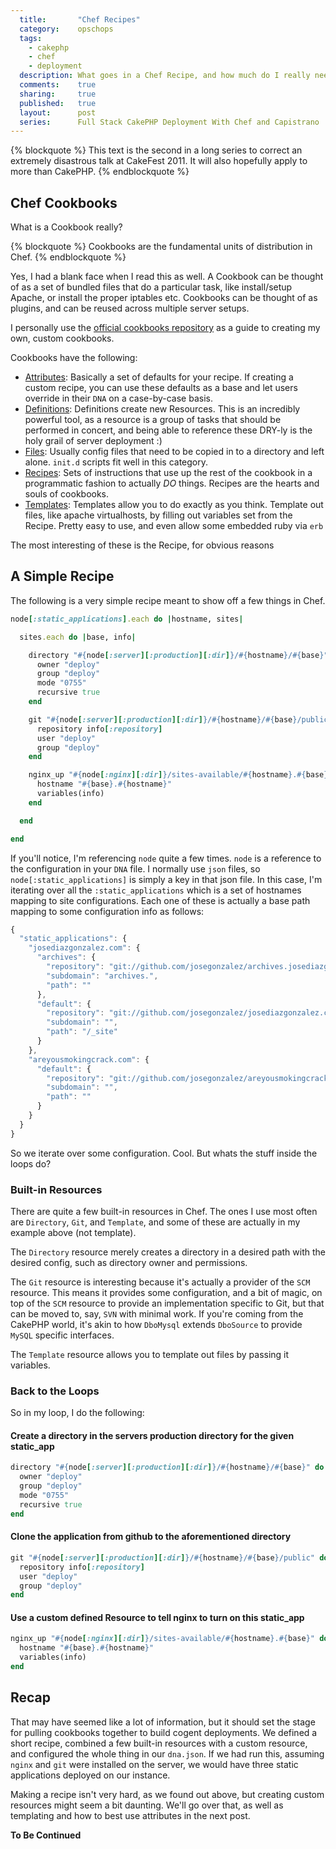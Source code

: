 ```yaml
---
  title:       "Chef Recipes"
  category:    opschops
  tags:
    - cakephp
    - chef
    - deployment
  description: What goes in a Chef Recipe, and how much do I really need to know about resources?
  comments:    true
  sharing:     true
  published:   true
  layout:      post
  series:      Full Stack CakePHP Deployment With Chef and Capistrano
---
```


{% blockquote %}
This text is the second in a long series to correct an extremely disastrous talk at CakeFest 2011. It will also hopefully apply to more than CakePHP.
{% endblockquote %}

## Chef Cookbooks

What is a Cookbook really?

{% blockquote %}
Cookbooks are the fundamental units of distribution in Chef.
{% endblockquote %}

Yes, I had a blank face when I read this as well. A Cookbook can be thought of as a set of bundled files that do a particular task, like install/setup Apache, or install the proper iptables etc. Cookbooks can be thought of as plugins, and can be reused across multiple server setups.

I personally use the [official cookbooks repository](http://community.opscode.com/cookbooks) as a guide to creating my own, custom cookbooks.

Cookbooks have the following:

* [Attributes](http://wiki.opscode.com/display/chef/Attributes): Basically a set of defaults for your recipe. If creating a custom recipe, you can use these defaults as a base and let users override in their `DNA` on a case-by-case basis.
* [Definitions](http://wiki.opscode.com/display/chef/Definitions): Definitions create new Resources. This is an incredibly powerful tool, as a resource is a group of tasks that should be performed in concert, and being able to reference these DRY-ly is the holy grail of server deployment :)
* [Files](http://wiki.opscode.com/display/chef/File+Distribution): Usually config files that need to be copied in to a directory and left alone. `init.d` scripts fit well in this category.
* [Recipes](http://wiki.opscode.com/display/chef/Recipes): Sets of instructions that use up the rest of the cookbook in a programmatic fashion to actually *DO* things. Recipes are the hearts and souls of cookbooks.
* [Templates](http://wiki.opscode.com/display/chef/Templates): Templates allow you to do exactly as you think. Template out files, like apache virtualhosts, by filling out variables set from the Recipe. Pretty easy to use, and even allow some embedded ruby via `erb`

The most interesting of these is the Recipe, for obvious reasons

## A Simple Recipe

The following is a very simple recipe meant to show off a few things in Chef.

```ruby
node[:static_applications].each do |hostname, sites|

  sites.each do |base, info|

    directory "#{node[:server][:production][:dir]}/#{hostname}/#{base}" do
      owner "deploy"
      group "deploy"
      mode "0755"
      recursive true
    end

    git "#{node[:server][:production][:dir]}/#{hostname}/#{base}/public" do
      repository info[:repository]
      user "deploy"
      group "deploy"
    end

    nginx_up "#{node[:nginx][:dir]}/sites-available/#{hostname}.#{base}" do
      hostname "#{base}.#{hostname}"
      variables(info)
    end

  end

end
```

If you'll notice, I'm referencing `node` quite a few times. `node` is a reference to the configuration in your `DNA` file. I normally use `json` files, so `node[:static_applications]` is simply a key in that json file. In this case, I'm iterating over all the `:static_applications` which is a set of hostnames mapping to site configurations. Each one of these is actually a base path mapping to some configuration info as follows:

```javascript
{
  "static_applications": {
    "josediazgonzalez.com": {
      "archives": {
        "repository": "git://github.com/josegonzalez/archives.josediazgonzalez.com.git",
        "subdomain": "archives.",
        "path": ""
      },
      "default": {
        "repository": "git://github.com/josegonzalez/josediazgonzalez.com.git",
        "subdomain": "",
        "path": "/_site"
      }
    },
    "areyousmokingcrack.com": {
      "default": {
        "repository": "git://github.com/josegonzalez/areyousmokingcrack.com.git",
        "subdomain": "",
        "path": ""
      }
    }
  }
}
```

So we iterate over some configuration. Cool. But whats the stuff inside the loops do?

### Built-in Resources

There are quite a few built-in resources in Chef. The ones I use most often are `Directory`, `Git`, and `Template`, and some of these are actually in my example above (not template).

The `Directory` resource merely creates a directory in a desired path with the desired config, such as directory owner and permissions.

The `Git` resource is interesting because it's actually a provider of the `SCM` resource. This means it provides some configuration, and a bit of magic, on top of the `SCM` resource to provide an implementation specific to Git, but that can be moved to, say, `SVN` with minimal work. If you're coming from the CakePHP world, it's akin to how `DboMysql` extends `DboSource` to provide `MySQL` specific interfaces.

The `Template` resource allows you to template out files by passing it variables.

### Back to the Loops

So in my loop, I do the following:

#### Create a directory in the servers production directory for the given static_app

```ruby
directory "#{node[:server][:production][:dir]}/#{hostname}/#{base}" do
  owner "deploy"
  group "deploy"
  mode "0755"
  recursive true
end
```

#### Clone the application from github to the aforementioned directory

```ruby
git "#{node[:server][:production][:dir]}/#{hostname}/#{base}/public" do
  repository info[:repository]
  user "deploy"
  group "deploy"
end
```

#### Use a custom defined Resource to tell nginx to turn on this static_app

```ruby
nginx_up "#{node[:nginx][:dir]}/sites-available/#{hostname}.#{base}" do
  hostname "#{base}.#{hostname}"
  variables(info)
end
```

## Recap

That may have seemed like a lot of information, but it should set the stage for pulling cookbooks together to build cogent deployments. We defined a short recipe, combined a few built-in resources with a custom resource, and configured the whole thing in our `dna.json`. If we had run this, assuming `nginx` and `git` were installed on the server, we would have three static applications deployed on our instance.

Making a recipe isn't very hard, as we found out above, but creating custom resources might seem a bit daunting. We'll go over that, as well as templating and how to best use attributes in the next post.

**To Be Continued**
